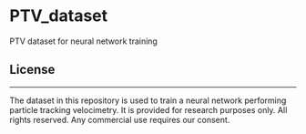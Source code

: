# PTV_dataset
PTV dataset for neural network training

## License

------

The dataset in this repository is used to train a neural network performing particle tracking velocimetry. It is provided for research purposes only. All rights reserved. Any commercial use requires our consent.